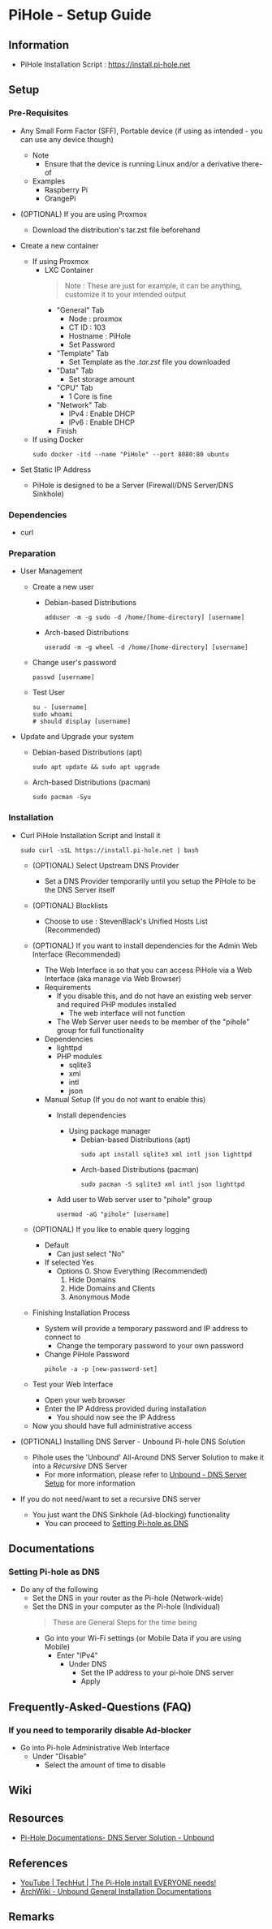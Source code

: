 # PiHole - Setup Guide

## Information
+ PiHole Installation Script : https://install.pi-hole.net

## Setup
### Pre-Requisites
- Any Small Form Factor (SFF), Portable device (if using as intended - you can use any device though)
    - Note
        + Ensure that the device is running Linux and/or a derivative there-of
    - Examples
        + Raspberry Pi
        + OrangePi

- (OPTIONAL) If you are using Proxmox
    + Download the distribution's tar.zst file beforehand

- Create a new container
    - If using Proxmox
        - LXC Container
            > Note : These are just for example, it can be anything, customize it to your intended output
            - "General" Tab
                + Node : proxmox
                + CT ID : 103
                + Hostname : PiHole
                + Set Password
            - "Template" Tab
                + Set Template as the *.tar.zst* file you downloaded
            - "Data" Tab
                + Set storage amount
            - "CPU" Tab
                + 1 Core is fine
            - "Network" Tab
                + IPv4 : Enable DHCP
                + IPv6 : Enable DHCP
            + Finish
    - If using Docker
        ```console
        sudo docker -itd --name "PiHole" --port 8080:80 ubuntu
        ```

- Set Static IP Address
    + PiHole is designed to be a Server (Firewall/DNS Server/DNS Sinkhole)
    
### Dependencies
+ curl

### Preparation
- User Management
    - Create a new user
        - Debian-based Distributions
            ```console
            adduser -m -g sudo -d /home/[home-directory] [username]
            ```
        - Arch-based Distributions
            ```console
            useradd -m -g wheel -d /home/[home-directory] [username]
            ```
            
    - Change user's password
        ```console
        passwd [username]
        ```
    
    - Test User
        ```console
        su - [username]
        sudo whoami
        # should display [username]
        ```

- Update and Upgrade your system
    - Debian-based Distributions (apt)
        ```console
        sudo apt update && sudo apt upgrade
        ```
    - Arch-based Distributions (pacman)
        ```console
        sudo pacman -Syu
        ```
        
### Installation
- Curl PiHole Installation Script and Install it
    ```console
    sudo curl -sSL https://install.pi-hole.net | bash
    ```
    
    - (OPTIONAL) Select Upstream DNS Provider
        + Set a DNS Provider temporarily until you setup the PiHole to be the DNS Server itself

    - (OPTIONAL) Blocklists
        + Choose to use : StevenBlack's Unified Hosts List (Recommended)
        
    - (OPTIONAL) If you want to install dependencies for the Admin Web Interface (Recommended)
        + The Web Interface is so that you can access PiHole via a Web Interface (aka manage via Web Browser)
        - Requirements
            - If you disable this, and do not have an existing web server and required PHP modules installed
                + The web interface will not function
            - The Web Server user needs to be member of the "pihole" group for full functionality
        - Dependencies
            + lighttpd
            - PHP modules
                + sqlite3
                + xml
                + intl
                + json
        - Manual Setup (If you do not want to enable this)
            - Install dependencies
                - Using package manager
                    - Debian-based Distributions (apt)
                        ```console
                        sudo apt install sqlite3 xml intl json lighttpd
                        ```
                    - Arch-based Distributions (pacman)
                        ```console
                        sudo pacman -S sqlite3 xml intl json lighttpd
                        ```
                        
            - Add user to Web server user to "pihole" group
                ```console
                usermod -aG "pihole" [username]
                ```
    
    - (OPTIONAL) If you like to enable query logging
        - Default
            + Can just select "No"
        - If selected Yes
            - Options
                0. Show Everything (Recommended)
                1. Hide Domains
                2. Hide Domains and Clients
                3. Anonymous Mode
    
    - Finishing Installation Process
        - System will provide a temporary password and IP address to connect to
            + Change the temporary password to your own password
        - Change PiHole Password
            ```console
            pihole -a -p [new-password-set]
            ```
    - Test your Web Interface
        - Open your web browser
        - Enter the IP Address provided during installation
            + You should now see the IP Address
  
    + Now you should have full administrative access
  
- (OPTIONAL) Installing DNS Server - Unbound Pi-hole DNS Solution
    + Pihole uses the 'Unbound' All-Around DNS Server Solution to make it into a *Recursive* DNS Server
        + For more information, please refer to [Unbound - DNS Server Setup](Unbound/dns-server-setup.md) for more information

- If you do not need/want to set a recursive DNS server
    - You just want the DNS Sinkhole (Ad-blocking) functionality
        + You can proceed to [Setting Pi-hole as DNS](#setting-pi-hole-as-dns)

## Documentations
### Setting Pi-hole as DNS
- Do any of the following
    + Set the DNS in your router as the Pi-hole (Network-wide)
    - Set the DNS in your computer as the Pi-hole (Individual)
        > These are General Steps for the time being
        - Go into your Wi-Fi settings (or Mobile Data if you are using Mobile)
            - Enter "IPv4"
                - Under DNS
                    + Set the IP address to your pi-hole DNS server
                    + Apply

## Frequently-Asked-Questions (FAQ)
### If you need to temporarily disable Ad-blocker
- Go into Pi-hole Administrative Web Interface
    - Under "Disable"
        + Select the amount of time to disable
                   
## Wiki

## Resources
+ [Pi-Hole Documentations- DNS Server Solution - Unbound](https://docs.pi-hole.net/guides/dns/unbound/)

## References
+ [YouTube | TechHut | The Pi-Hole install EVERYONE needs!](https://www.youtube.com/watch?v=xtMFcVx3cHU)
+ [ArchWiki - Unbound General Installation Documentations](https://wiki.archlinux.org/title/unbound)
 
## Remarks

